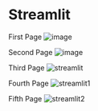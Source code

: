 # Streamlit

First Page
![image](https://user-images.githubusercontent.com/39857587/160525521-2139bd2e-89b9-4a31-b97f-4c8cb4e16436.png)

Second Page
![image](https://user-images.githubusercontent.com/39857587/160525558-e334d886-85c5-4164-af6a-4ff278cc7985.png)

Third Page
![streamlit](https://user-images.githubusercontent.com/39857587/160526260-ef73e9cd-70a4-4a24-82a6-4be43f9fc1ba.png)

Fourth Page
![streamlit1](https://user-images.githubusercontent.com/39857587/160528002-fa0d29ea-b506-4727-9c57-afad918c01d3.png)

Fifth Page
![streamlit2](https://user-images.githubusercontent.com/39857587/160529720-c77b3a45-cb20-4303-bf97-a1908bfc768a.png)


